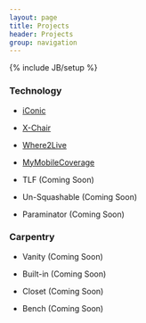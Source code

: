 ```yaml
---
layout: page
title: Projects 
header: Projects
group: navigation
---
```

{% include JB/setup %}

### Technology ###

* [iConic](/projects/iconic.html)

* [X-Chair](/projects/xchair.html)

* [Where2Live](/projects/where2live.html)

* [MyMobileCoverage](http://mymobilecoverage.com)

* TLF (Coming Soon)

* Un-Squashable (Coming Soon)

* Paraminator (Coming Soon)


### Carpentry ###
* Vanity (Coming Soon)

* Built-in (Coming Soon)

* Closet (Coming Soon)

* Bench (Coming Soon)